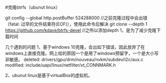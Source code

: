 #克隆btrfs（ubunut linux）

git config --global http.postBuffer 524288000                   //之前克隆过程中会出错（fatal: 过早的文件结束符(EOF)），使用此命令后解决
git clone --depth 1 https://github.com/kdave/btrfs-devel        //之所以添加depth 1，是为了减少克隆下载时间

几个遇到的问题
1、基于windows 10克隆，会出如下错误，因此放弃了在windows上直接克隆。网上给的原因一个是用了windows预留字，一个是大小写非敏感。
deleted: drivers/gpu/drm/nouveau/nvkm/subdev/i2c/aux.c
modified: include/uapi/linux/netfilter/xt_CONNMARK.h

2、ubunut linux是基于virtualBox的虚拟机。
